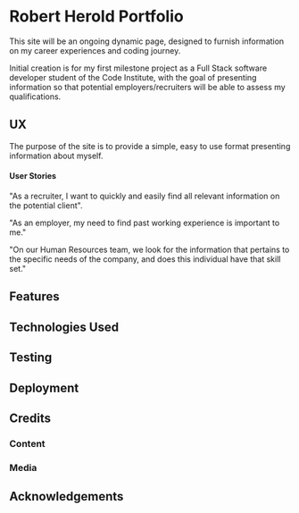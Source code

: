 # Robert Herold Portfolio

This site will be an ongoing dynamic page, designed to furnish information on my career experiences and coding journey.

Initial creation is for my first milestone project as a Full Stack software developer student of the Code Institute, 
with the goal of presenting information so that potential employers/recruiters will be able to assess my qualifications.

## UX

 The purpose of the site is to provide a simple, easy to use format presenting information about myself.

 #### User Stories

 "As a recruiter, I want to quickly and easily find all relevant information on the potential client".

 "As an employer, my need to find past working experience is important to me."

 "On our Human Resources team, we look for the information that pertains to the specific needs of the company, and does this individual have that skill set."

 ## Features




 ## Technologies Used



 ## Testing



## Deployment



## Credits

### Content

### Media


## Acknowledgements


